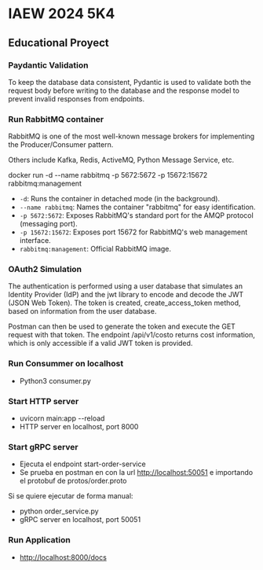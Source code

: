 # IAEW 2024 5K4

## Educational Proyect

### Paydantic Validation

To keep the database data consistent, Pydantic is used to validate both the request body before writing to the database and the response model to prevent invalid responses from endpoints.

### Run RabbitMQ container  

RabbitMQ is one of the most well-known message brokers for implementing the Producer/Consumer pattern.

Others include Kafka, Redis, ActiveMQ, Python Message Service, etc.

docker run -d --name rabbitmq -p 5672:5672 -p 15672:15672 rabbitmq:management

- `-d`: Runs the container in detached mode (in the background).
- `--name rabbitmq`: Names the container "rabbitmq" for easy identification.
- `-p 5672:5672`: Exposes RabbitMQ's standard port for the AMQP protocol (messaging port).
- `-p 15672:15672`: Exposes port 15672 for RabbitMQ's web management interface.
- `rabbitmq:management`: Official RabbitMQ image.

### OAuth2 Simulation

The authentication is performed using a user database that simulates an Identity Provider (IdP) and the jwt library to encode and decode the JWT (JSON Web Token). The token is created, create_access_token method, based on information from the user database.

Postman can then be used to generate the token and execute the GET request with that token. The endpoint /api/v1/costo returns cost information, which is only accessible if a valid JWT token is provided.

### Run Consummer on localhost

- Python3 consumer.py

### Start HTTP server

- uvicorn main:app --reload
- HTTP server en localhost, port 8000

### Start gRPC server

- Ejecuta el endpoint start-order-service
- Se prueba en postman en con la url <http://localhost:50051> e importando el protobuf de protos/order.proto

Si se quiere ejecutar de forma manual:

- python order_service.py
- gRPC server en localhost, port 50051

### Run Application

- <http://localhost:8000/docs>
